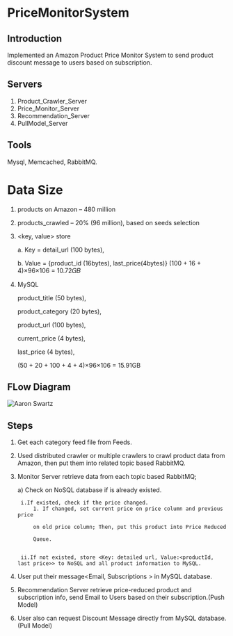 # PriceMonitorSystem

## Introduction

Implemented an Amazon Product Price Monitor System to send product discount message to users based on subscription.

## Servers
1. Product_Crawler_Server
2. Price_Monitor_Server
3. Recommendation_Server
4. PullModel_Server

## Tools
Mysql, Memcached, RabbitMQ.

# Data Size

1. products on Amazon – 480 million
2. products_crawled – 20% (96 million), based on seeds selection

3. <key, value> store

    a. Key = detail_url (100 bytes), 
    
    b. Value = {product_id (16bytes), last_price(4bytes)} (100 + 16 + 4)×96×106 = 10.72𝐺𝐵

4. MySQL
    
   product_title (50 bytes), 
   
   product_category (20 bytes), 
   
   product_url (100 bytes), 
   
   current_price (4 bytes), 
   
   last_price (4 bytes),
   
   (50 + 20 + 100 + 4 + 4)×96×106 = 15.91GB
   
## FLow Diagram
![Aaron Swartz](https://github.com/mrjzhu/PriceMonitorSystem/raw/master/architecute.jpeg)

## Steps

1. Get each category feed file from Feeds.

2. Used distributed crawler or multiple crawlers to crawl product data from Amazon, then put them into related topic based RabbitMQ.

3. Monitor Server retrieve data from each topic based RabbitMQ;

    a) Check on NoSQL database if is already existed.

        i.If existed, check if the price changed.
            1. If changed, set current price on price column and previous price
            
            on old price column; Then, put this product into Price Reduced
            
            Queue.


        ii.If not existed, store <Key: detailed url, Value:<productId, last price>> to NoSQL and all product information to MySQL.

4. User put their message<Email, Subscriptions > in MySQL database.

5. Recommendation Server retrieve price-reduced product and subscription info, send Email to Users based on their subscription.(Push Model)

6. User also can request Discount Message directly from MySQL database. (Pull Model)


